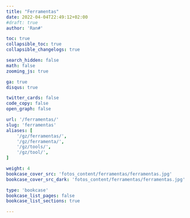 ```yaml
---
title: "Ferramentas"
date: 2022-04-04T22:49:12+02:00
#draft: true
author: 'Ran#'

toc: true
collapsible_toc: true
collapsible_changelogs: true

search_hidden: false
math: false
zooming_js: true

ga: true
disqus: true

twitter_cards: false
code_copy: false
open_graph: false

url: '/ferramentas/'
slug: 'ferramentas'
aliases: [
    '/gz/ferramentas/',
    '/gz/ferramenta/',
    '/gz/tools/',
    '/gz/tool/',
]

weight: 4
bookcase_cover_src: 'fotos_content/ferramentas/ferramentas.jpg'
bookcase_cover_src_dark: 'fotos_content/ferramentas/ferramentas.jpg'

type: 'bookcase'
bookcase_list_pages: false
bookcase_list_sections: true

---
```

